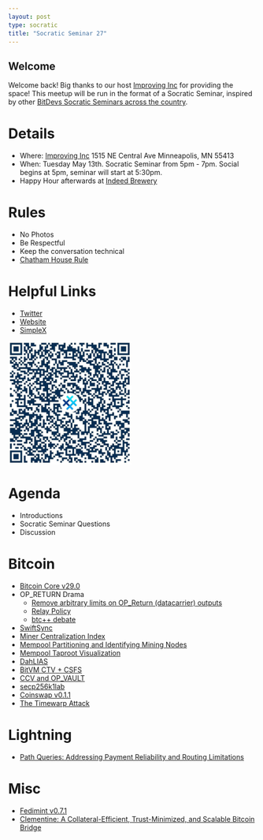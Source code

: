 ```yaml
---
layout: post
type: socratic
title: "Socratic Seminar 27"
---
```


## Welcome

Welcome back! Big thanks to our host [Improving Inc](https://improving.com/) for providing the space!
This meetup will be run in the format of a Socratic Seminar, inspired by other [BitDevs Socratic Seminars across the country](https://bitdevs.org/cities).

# Details
 - Where: [Improving Inc](https://www.google.com/maps/place/1515+NE+Central+Ave,+Minneapolis,+MN+55413/@45.0037797,-93.2469316,17z/data=!4m6!3m5!1s0x52b32d965c06ad57:0x277e62e6c3015129!8m2!3d45.0039428!4d-93.2456978!16s%2Fg%2F11bw3z3dw6) 1515 NE Central Ave Minneapolis, MN 55413
 - When: Tuesday May 13th. Socratic Seminar from 5pm - 7pm. Social begins at 5pm, seminar will start at 5:30pm. 
 - Happy Hour afterwards at [Indeed Brewery](https://www.indeedbrewing.com/)

# Rules
 - No Photos
 - Be Respectful
 - Keep the conversation technical
 - [Chatham House Rule](https://www.facilitator.school/blog/chatham-house-rule)

# Helpful Links
 - [Twitter](https://x.com/BitdevsMpls)
 - [Website](https://bitdevsmpls.org)
 - [SimpleX](https://simplex.chat/contact#/?v=1-2&smp=smp%3A%2F%2FenEkec4hlR3UtKx2NMpOUK_K4ZuDxjWBO1d9Y4YXVaA%3D%40smp14.simplex.im%2F2yDM8Eh4B5js6FLUOsANpVYwUt79Q_TO%23%2F%3Fv%3D1-2%26dh%3DMCowBQYDK2VuAyEAqaz4Ij9Xxn3ziHXN9DhPBdbTgYc-XjGpKcr-oDBL-hc%253D%26srv%3Daspkyu2sopsnizbyfabtsicikr2s4r3ti35jogbcekhm3fsoeyjvgrid.onion&data=%7B%22type%22%3A%22group%22%2C%22groupLinkId%22%3A%22I3WA2zuDa5OOHwDT6m0G8Q%3D%3D%22%7D)


<img src="../simplex.jpeg" width="250" height="250" />

# Agenda
 - Introductions
 - Socratic Seminar Questions
 - Discussion

# Bitcoin
 - [Bitcoin Core v29.0](https://www.nobsbitcoin.com/bitcoin-core-v29-0/)
 - OP_RETURN Drama
   - [Remove arbitrary limits on OP_Return (datacarrier) outputs](https://github.com/bitcoin/bitcoin/pull/32359)
   - [Relay Policy](https://antoinep.com/posts/relay_policy_drama/)
   - [btc++ debate](https://x.com/cguida6/status/1920490816352485727)
 - [SwiftSync](https://gist.github.com/RubenSomsen/a61a37d14182ccd78760e477c78133cd)
 - [Miner Centralization Index](https://x.com/0xB10C/status/1912154976886890820)
 - [Mempool Partitioning and Identifying Mining Nodes](https://crypt-iq.github.io/coinscope-post.html)
 - [Mempool Taproot Visualization](https://x.com/mempool/status/1911389181101679080)
 - [DahLIAS](https://x.com/n1ckler/status/1912509120835363031)
 - [BitVM CTV + CSFS](https://delvingbitcoin.org/t/how-ctv-csfs-improves-bitvm-bridges/1591)
 - [CCV and OP_VAULT](https://x.com/jamesob/status/1919777050098868708)
 - [secp256k1lab](https://bitcoinmagazine.com/technical/secp256k1lab-an-insecure-python-library-that-makes-bitcoin-safer)
 - [Coinswap v0.1.1](https://www.nobsbitcoin.com/coinswap-v0-1-1/)
 - [The Timewarp Attack](https://blog.bitmex.com/the-timewarp-attack/)

# Lightning
 - [Path Queries: Addressing Payment Reliability and Routing Limitations](https://delvingbitcoin.org/t/path-queries-addressing-payment-reliability-and-routing-limitations/1672)

# Misc
 - [Fedimint v0.7.1](https://github.com/fedimint/fedimint/releases)
 - [Clementine: A Collateral-Efficient, Trust-Minimized, and Scalable Bitcoin Bridge](https://citrea.xyz/clementine_whitepaper.pdf)
